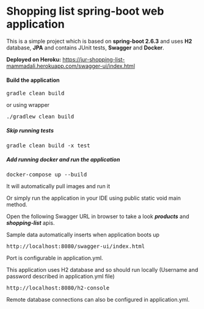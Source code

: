 
# Shopping list spring-boot web application

This is a simple project which is based on **spring-boot 2.6.3** and uses **H2** database, **JPA** and contains JUnit tests, **Swagger** and **Docker**.

**Deployed on Heroku:** https://jur-shopping-list-mammadali.herokuapp.com/swagger-ui/index.html

#### Build the application
<pre>
gradle clean build
</pre>
or using wrapper
<pre>
./gradlew clean build
</pre>
##### Skip running tests
<pre>
gradle clean build -x test
</pre>
##### Add running docker and run the application
<pre>
docker-compose up --build
</pre>

It will automatically pull images and run it

Or simply run the application in your IDE using public static void main method.

Open the following Swagger URL in browser to take a look ***products*** and ***shopping-list*** apis.

Sample data automatically inserts when application boots up
<pre>
http://localhost:8080/swagger-ui/index.html
</pre>
Port is configurable in application.yml.

This application uses H2 database and so should run locally (Username and password described in application.yml file)
<pre>
http://localhost:8080/h2-console
</pre>
Remote database connections can also be configured in application.yml.


